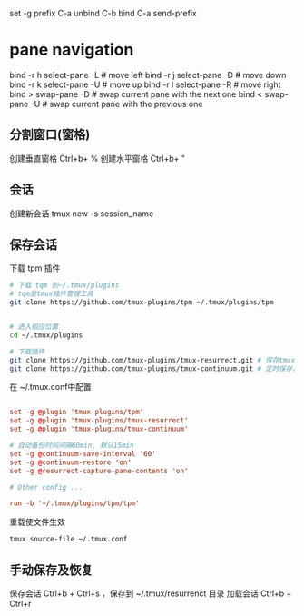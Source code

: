 set -g prefix C-a
unbind C-b
bind C-a send-prefix

 # pane navigation
bind -r h select-pane -L  # move left
bind -r j select-pane -D  # move down
bind -r k select-pane -U  # move up
bind -r l select-pane -R  # move right
bind > swap-pane -D       # swap current pane with the next one
bind < swap-pane -U       # swap current pane with the previous one

## 分割窗口(窗格)

创建垂直窗格 Ctrl+b+ %
创建水平窗格 Ctrl+b+ "

## 会话 

创建新会话  tmux new -s session_name

## 保存会话

下载 tpm 插件

```bash
# 下载 tqm 到~/.tmux/plugins
# tqm是tmux插件管理工具
git clone https://github.com/tmux-plugins/tpm ~/.tmux/plugins/tpm


# 进入相应位置
cd ~/.tmux/plugins 

# 下载插件
git clone https://github.com/tmux-plugins/tmux-resurrect.git # 保存tmux会话到disk
git clone https://github.com/tmux-plugins/tmux-continuum.git # 定时保存，自动加载
```

在 ~/.tmux.conf中配置

``` conf

set -g @plugin 'tmux-plugins/tpm'
set -g @plugin 'tmux-plugins/tmux-resurrect'
set -g @plugin 'tmux-plugins/tmux-continuum'

# 自动备份时间间隔60min, 默认15min
set -g @continuum-save-interval '60'
set -g @continuum-restore 'on'
set -g @resurrect-capture-pane-contents 'on'

# Other config ...

run -b '~/.tmux/plugins/tpm/tpm'
```

重载使文件生效
```bash
tmux source-file ~/.tmux.conf

```


## 手动保存及恢复

保存会话 Ctrl+b + Ctrl+s ，保存到 ~/.tmux/resurrenct 目录
加载会话 Ctrl+b + Ctrl+r 




